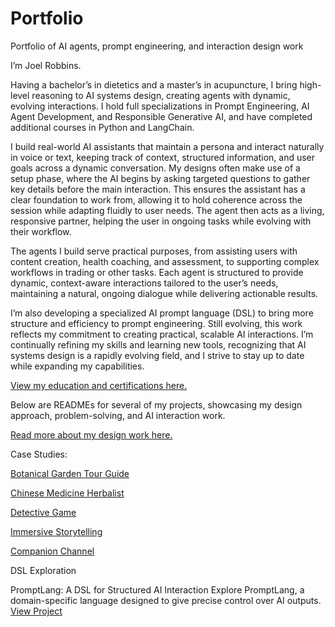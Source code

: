 # Portfolio
Portfolio of AI agents, prompt engineering, and interaction design work

I’m Joel Robbins.

Having a bachelor’s in dietetics and a master’s in acupuncture, I bring high-level reasoning to AI systems design, creating agents with dynamic, evolving interactions. I hold full specializations in Prompt Engineering, AI Agent Development, and Responsible Generative AI, and have completed additional courses in Python and LangChain.

I build real-world AI assistants that maintain a persona and interact naturally in voice or text, keeping track of context, structured information, and user goals across a dynamic conversation. My designs often make use of a setup phase, where the AI begins by asking targeted questions to gather key details before the main interaction. This ensures the assistant has a clear foundation to work from, allowing it to hold coherence across the session while adapting fluidly to user needs. The agent then acts as a living, responsive partner, helping the user in ongoing tasks while evolving with their workflow.

The agents I build serve practical purposes, from assisting users with content creation, health coaching, and assessment, to supporting complex workflows in trading or other tasks. Each agent is structured to provide dynamic, context-aware interactions tailored to the user’s needs, maintaining a natural, ongoing dialogue while delivering actionable results.

I’m also developing a specialized AI prompt language (DSL) to bring more structure and efficiency to prompt engineering. Still evolving, this work reflects my commitment to creating practical, scalable AI interactions. I’m continually refining my skills and learning new tools, recognizing that AI systems design is a rapidly evolving field, and I strive to stay up to date while expanding my capabilities.

 [View my education and certifications here.](Certifications.md)

Below are READMEs for several of my projects, showcasing my design approach, problem-solving, and AI interaction work.
 
 [Read more about my design work here.](design.md)

Case Studies:

[Botanical Garden Tour Guide](tour_guide.md)

[Chinese Medicine Herbalist](chinese_herbalist.md)

[Detective Game](detective.md)

[Immersive Storytelling](YouStory.md)

[Companion Channel](Companion.md)

DSL Exploration

PromptLang: A DSL for Structured AI Interaction
Explore PromptLang, a domain-specific language designed to give precise control over AI outputs. [View Project](https://github.com/JoelRobbinsAI/PromptLang.git)
